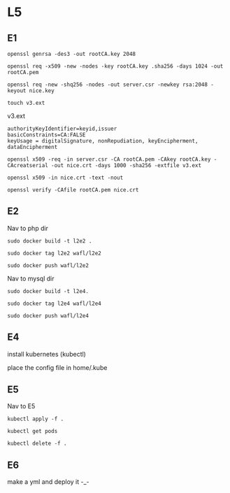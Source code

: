 # L5

## E1

```
openssl genrsa -des3 -out rootCA.key 2048

openssl req -x509 -new -nodes -key rootCA.key .sha256 -days 1024 -out rootCA.pem

openssl req -new -shq256 -nodes -out server.csr -newkey rsa:2048 -keyout nice.key

touch v3.ext
```
v3.ext
```
authorityKeyIdentifier=keyid,issuer
basicConstraints=CA:FALSE
keyUsage = digitalSignature, nonRepudiation, keyEncipherment, dataEncipherment
```
```
openssl x509 -req -in server.csr -CA rootCA.pem -CAkey rootCA.key -CAcreatserial -out nice.crt -days 1000 -sha256 -extfile v3.ext

openssl x509 -in nice.crt -text -nout

openssl verify -CAfile rootCA.pem nice.crt
```


## E2

Nav to php dir

```
sudo docker build -t l2e2 .

sudo docker tag l2e2 wafl/l2e2

sudo docker push wafl/l2e2
```

Nav to mysql dir

```
sudo docker build -t l2e4.

sudo docker tag l2e4 wafl/l2e4

sudo docker push wafl/l2e4
```

## E4

install kubernetes (kubectl)

place the config file in home/.kube

## E5

Nav to E5
```
kubectl apply -f .

kubectl get pods

kubectl delete -f .
```


## E6

make a yml and deploy it -_-


